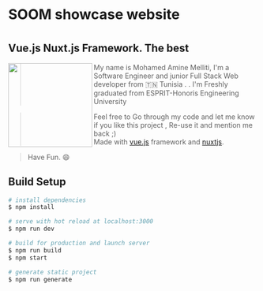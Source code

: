 

# SOOM showcase website
# 
## Vue.js Nuxt.js Framework. The best

<img align="left" height="170" src="2.gif"/>




> My name is Mohamed Amine Melliti, I'm a Software Engineer and junior Full Stack Web developer from  🇹🇳  Tunisia .  . I'm Freshly graduated from ESPRIT-Honoris Engineering University

>Feel free to Go through my code and let me know if you like this project , Re-use it and mention me back ;)  
>Made with [vue.js](https://vuejs.org) framework and [nuxtjs](https://nuxtjs.org).

>Have Fun. 😄


## Build Setup

``` bash
# install dependencies
$ npm install

# serve with hot reload at localhost:3000
$ npm run dev

# build for production and launch server
$ npm run build
$ npm start

# generate static project
$ npm run generate
```

